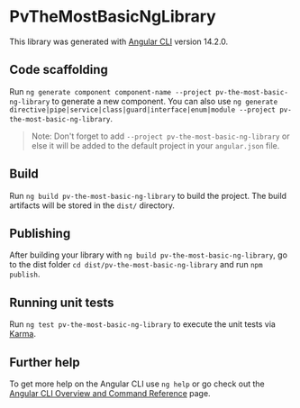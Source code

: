 # PvTheMostBasicNgLibrary

This library was generated with [Angular CLI](https://github.com/angular/angular-cli) version 14.2.0.

## Code scaffolding

Run `ng generate component component-name --project pv-the-most-basic-ng-library` to generate a new component. You can also use `ng generate directive|pipe|service|class|guard|interface|enum|module --project pv-the-most-basic-ng-library`.
> Note: Don't forget to add `--project pv-the-most-basic-ng-library` or else it will be added to the default project in your `angular.json` file. 

## Build

Run `ng build pv-the-most-basic-ng-library` to build the project. The build artifacts will be stored in the `dist/` directory.

## Publishing

After building your library with `ng build pv-the-most-basic-ng-library`, go to the dist folder `cd dist/pv-the-most-basic-ng-library` and run `npm publish`.

## Running unit tests

Run `ng test pv-the-most-basic-ng-library` to execute the unit tests via [Karma](https://karma-runner.github.io).

## Further help

To get more help on the Angular CLI use `ng help` or go check out the [Angular CLI Overview and Command Reference](https://angular.io/cli) page.
